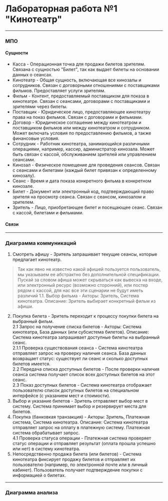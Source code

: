 # Лабораторная работа №1 "Кинотеатр"

---

### МПО
#### Сущности
- Касса - Операционная точка для продажи билетов зрителям. Связана с сущностью "Билет", так как выдает билеты на основании данных о сеансах.
- Кинотеатр - Общая сущность, включающая все кинозалы и сотрудников. Связан с договорными отношениями с поставщиками фильмов. Предоставляет услуги зрителям.
- Фильм - Контент, предоставляемый поставщиком для показа в кинотеатре. Связан с сеансами, договорами с поставщиками и зрителями через билеты.
- Поставщик - Юридическое лицо, предоставляющее кинотеатру права на показ фильмов. Связан с договорами и фильмами.
- Договор - Юридическое соглашение между кинотеатром и поставщиком фильмов или между кинотеатром и сотрудником. Может включать условия по предоставлению фильмов, а также финансовые условия.
- Сотрудник - Работник кинотеатра, занимающийся различными операциями, например, кассир, администратор кинозала. Может быть связан с кассой, обслуживанием зрителей или управлением сеансами.
- Кинозал - Физическое помещение для проведения сеансов. Связан с сеансами и билетами (каждый билет привязан к определенному кинозалу).
- Сеанс - Время и дата показа конкретного фильма в конкретном кинозале.
- Билет - Документ или электронный код, подтверждающий право зрителя на просмотр сеанса. Связан с сеансом, кинозалом и зрителем.
- Зритель - Лицо, приобретающее билет и посещающее сеанс. Связан с кассой, билетами и фильмами.

#### Связи

---

### Диаграмма коммуникаций
1. Смотреть афишу - Зритель запрашивает текущие сеансы, которые предлагает кинотеатр.<br />
> Так как явно не известно какой афишей пользуется пользователь, мы указываем ее абстрактно без дополнительной спецификации. Пускай за словом афиша может скрываться как вывеска на входе, или электронный ресурс (возможно сторонний), или постер рядом с кассой, для нас все эти сценарии не будут иметь различий
1.1. Выбор фильма - Акторы: Зритель, Система кинотеатра. Описание: Зритель выбирает конкретный фильм из афиши.
2. Покупка билета - Зритель переходит к процессу покупки билета на выбранный фильм. <br />
2.1 Запрос на получение списка билетов - Акторы: Система кинотеатра, База данных (или субсистема билетов). Описание: Система кинотеатра запрашивает доступные билеты на выбранный сеанс.<br />
2.1.1 Проверка существования сеанса - Система кинотеатра отправляет запрос на проверку наличия сеанса. База данных возвращает статус: существует ли сеанс и сколько доступных билетов имеется.<br />
2.2 Передача списка доступных билетов - После проверки наличия сеанса система получает список всех доступных билетов на этот сеанс.<br />
2.3 Показ доступных билетов - Система кинотеатра отображает пользователю список доступных билетов на специальном интерфейсе (с указанием мест и стоимости).
3. Выбор и указание билетов - Зритель отправляет выбор мест в систему. Система принимает выбор и резервирует места для билетов.
4. Покупка (банковкая транзакция) - Акторы: Зритель, Платежная система, Система кинотеатра. Описание: Система кинотеатра отправляет запрос на оплату в платежную систему. Платежная система обрабатывает запрос.<br />
4.1 Проверка статуса операции - Платежная система проверяет статус операции и отправляет результат (оплата прошла успешно или нет) в систему кинотеатра.
5. Непосредственно продажа билета (или билетов) - Система кинотеатра фиксирует продажу билетов и отправляет их пользователю (например, по электронной почте или в личный кабинет). Пользователь получает подтверждение покупки с информацией о билетах.

---

### Диаграмма анализа

